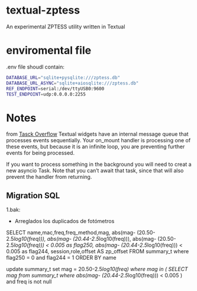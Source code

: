 # textual-zptess
An experimental ZPTESS utility written in Textual

# enviromental file
.env file shoudl contain:

```bash
DATABASE_URL="sqlite+pysqlite:///zptess.db"
DATABASE_URL_ASYNC="sqlite+aiosqlite:///zptess.db"
REF_ENDPOINT=serial:/dev/ttyUSB0:9600
TEST_ENDPOINT=udp:0.0.0.0:2255
```

# Notes

from [Tasck Overflow](https://stackoverflow.com/questions/71631247/textual-python-tui-enabling-long-running-external-asyncio-functionality)
Textual widgets have an internal message queue that processes events sequentially. Your on_mount handler is processing one of these events, but because it is an infinite loop, you are preventing further events for being processed.

If you want to process something in the background you will need to creat a new asyncio Task. Note that you can’t await that task, since that will also prevent the handler from returning.

## Migration SQL

1.bak: 
- Arreglados los duplicados de fotómetros



SELECT name,mac,freq,freq_method,mag, abs(mag- (20.50-2.5*log10(freq))), abs(mag- (20.44-2.5*log10(freq))),
abs(mag- (20.50-2.5*log10(freq))) < 0.005 as flag250, abs(mag- (20.44-2.5*log10(freq))) < 0.005 as flag244, session,role,offset AS zp_offset
FROM summary_t
where flag250 = 0 and flag244 = 1
ORDER BY name


update summary_t
set mag = 20.50-2.5*log10(freq)
where mag in (
	SELECT mag from summary_t
	where abs(mag- (20.44-2.5*log10(freq))) < 0.005
) and freq is not null
